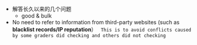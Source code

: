 - 解答长久以来的几个问题
	- good & bulk
- No need to refer to information from third-party websites (such as **blacklist records/IP reputation**）
  ` This is to avoid conflicts caused by some graders did checking and others did not checking`